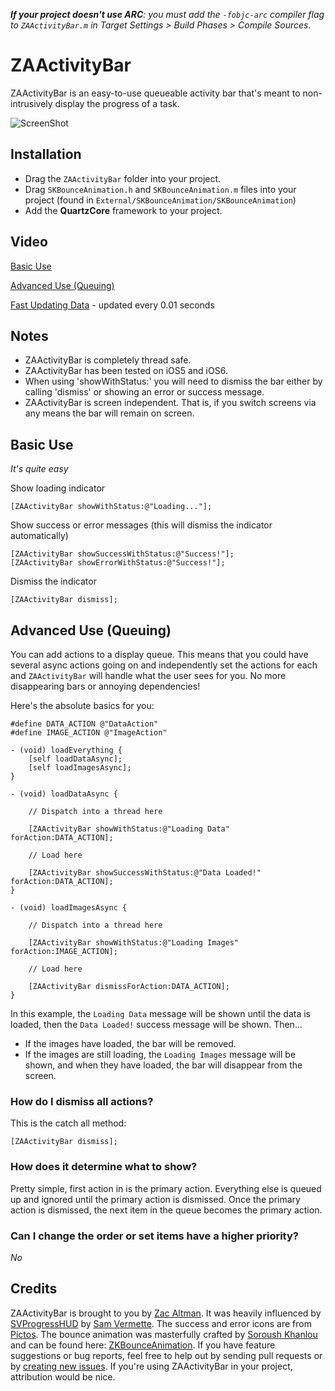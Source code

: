 _**If your project doesn't use ARC**: you must add the `-fobjc-arc` compiler flag to `ZAActivityBar.m` in Target Settings > Build Phases > Compile Sources._

# ZAActivityBar

ZAActivityBar is an easy-to-use queueable activity bar that's meant to non-intrusively display the progress of a task.

![ScreenShot](https://raw.github.com/zacaltman/ZAActivityBar/master/screenshot.png)

## Installation

* Drag the `ZAActivityBar` folder into your project.
* Drag `SKBounceAnimation.h` and `SKBounceAnimation.m` files into your project (found in `External/SKBounceAnimation/SKBounceAnimation`)
* Add the **QuartzCore** framework to your project.

## Video

[Basic Use](https://www.dropbox.com/s/bwv8z9u595ehngi/ZAActivityBar.mov)

[Advanced Use (Queuing)](https://www.dropbox.com/s/g1ka7j90z81jgjr/ZAActivityBarQueue.mov)

[Fast Updating Data](https://www.dropbox.com/s/0b9h8cfrcfgtweo/ZAActivityBarFastUpdating.mov) - updated every 0.01 seconds

## Notes
* ZAActivityBar is completely thread safe.
* ZAActivityBar has been tested on iOS5 and iOS6.
* When using 'showWithStatus:' you will need to dismiss the bar either by calling 'dismiss' or showing an error or success message.
* ZAActivityBar is screen independent. That is, if you switch screens via any means the bar will remain on screen.

## Basic Use

_It's quite easy_

Show loading indicator

    [ZAActivityBar showWithStatus:@"Loading..."];

Show success or error messages (this will dismiss the indicator automatically)

    [ZAActivityBar showSuccessWithStatus:@"Success!"];
    [ZAActivityBar showErrorWithStatus:@"Success!"];

Dismiss the indicator

    [ZAActivityBar dismiss];
    
## Advanced Use (Queuing)

You can add actions to a display queue. This means that you could have several async actions going on and independently set the actions for each and `ZAActivityBar` will handle what the user sees for you. No more disappearing bars or annoying dependencies!

Here's the absolute basics for you:

	#define DATA_ACTION @"DataAction"
	#define IMAGE_ACTION @"ImageAction"
	
	- (void) loadEverything {
		[self loadDataAsync];
		[self loadImagesAsync];
	}
	
	- (void) loadDataAsync {
		
		// Dispatch into a thread here
		
		[ZAActivityBar showWithStatus:@"Loading Data" forAction:DATA_ACTION];
		
		// Load here
		
	    [ZAActivityBar showSuccessWithStatus:@"Data Loaded!" forAction:DATA_ACTION];
	}
	
	- (void) loadImagesAsync {
	
		// Dispatch into a thread here
		
		[ZAActivityBar showWithStatus:@"Loading Images" forAction:IMAGE_ACTION];
		
		// Load here
		
		[ZAActivityBar dismissForAction:DATA_ACTION];
	}
	
In this example, the `Loading Data` message will be shown until the data is loaded, then the `Data Loaded!` success message will be shown. Then...
* If the images have loaded, the bar will be removed.
* If the images are still loading, the `Loading Images` message will be shown, and when they have loaded, the bar will disappear from the screen.

### How do I dismiss all actions?

This is the catch all method:

	[ZAActivityBar dismiss];

### How does it determine what to show?

Pretty simple, first action in is the primary action. Everything else is queued up and ignored until the primary action is dismissed. Once the primary action is dismissed, the next item in the queue becomes the primary action.

### Can I change the order or set items have a higher priority?
_No_

## Credits

ZAActivityBar is brought to you by [Zac Altman](https://github.com/zacaltman). It was heavily influenced by [SVProgressHUD](https://raw.github.com/samvermette/SVProgressHUD) by [Sam Vermette](http://samvermette.com). The success and error icons are from [Pictos](http://pictos.cc/). The bounce animation was masterfully crafted by [Soroush Khanlou](http://khanlou.com/) and can be found here: [ZKBounceAnimation](https://github.com/khanlou/SKBounceAnimation). If you have feature suggestions or bug reports, feel free to help out by sending pull requests or by [creating new issues](https://github.com/zacaltman/ZAActivityBar/issues/new). If you're using ZAActivityBar in your project, attribution would be nice.